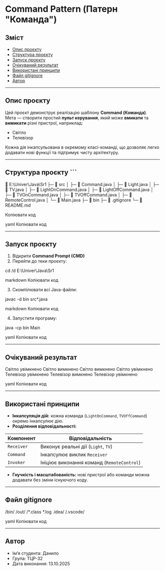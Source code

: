 # Command Pattern (Патерн "Команда")

## Зміст
- [Опис проєкту](#опис-проєкту)
- [Структура проєкту](#структура-проєкту)
- [Запуск проєкту](#запуск-проєкту)
- [Очікуваний результат](#очікуваний-результат)
- [Використані принципи](#використані-принципи)
- [Файл gitignore](#файл-gitignore)
- [Автор](#автор)

---

## Опис проєкту
Цей проєкт демонструє реалізацію шаблону **Command (Команда)**.  
Мета — створити простий **пульт керування**, який може **вмикати** та **вимикати** різні пристрої, наприклад:

- Світло  
- Телевізор  

Кожна дія інкапсульована в окремому класі-команді, що дозволяє легко додавати нові функції та підтримує чисту архітектуру.

---

## Структура проєкту ```

📁 E:\Univer\Java\Sr1
├─ 📁 src
│ ├─ 📄 Command.java
│ ├─ 📄 Light.java
│ ├─ 📄 TV.java
│ ├─ 📄 LightOnCommand.java
│ ├─ 📄 LightOffCommand.java
│ ├─ 📄 TVOnCommand.java
│ ├─ 📄 TVOffCommand.java
│ ├─ 📄 RemoteControl.java
│ └─ 📄 Main.java
├─ 📁 bin
├─ 📄 .gitignore
└─ 📄 README.md

Копіювати код



yaml
Копіювати код

---

## Запуск проєкту
1. Відкрити **Command Prompt (CMD)**  
2. Перейти до теки проєкту:

cd /d E:\Univer\Java\Sr1

markdown
Копіювати код

3. Скомпілювати всі Java-файли:

javac -d bin src*.java

markdown
Копіювати код

4. Запустити програму:

java -cp bin Main

yaml
Копіювати код

---

## Очікуваний результат
Світло увімкнено
Світло вимкнено
Світло вимкнено
Світло увімкнено
Телевізор увімкнено
Телевізор вимкнено
Телевізор увімкнено

yaml
Копіювати код

---

## Використані принципи

- **Інкапсуляція дій:** кожна команда (`LightOnCommand`, `TVOffCommand`) окремо інкапсулює дію.  
- **Розділення відповідальності:**  

| Компонент   | Відповідальність                        |
|------------|----------------------------------------|
| `Receiver` | Виконує реальні дії (`Light`, `TV`)     |
| `Command`  | Інкапсулює виклик `Receiver`           |
| `Invoker`  | Ініціює виконання команд (`RemoteControl`) |

- **Гнучкість і масштабованість:** нові пристрої або команди можна додавати без зміни існуючого коду.

---

## Файл gitignore
/bin/
/out/
/*.class
*.log
.idea/
/.vscode/

yaml
Копіювати код

---

## Автор

- Ім’я студента: Данило  
- Група: ТЦР-32  
- Дата виконання: 13.10.2025
